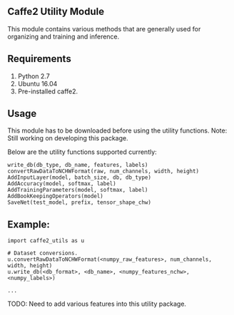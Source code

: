 ## Caffe2 Utility Module
This module contains various methods that are generally used for organizing and training and inference.

## Requirements
1. Python 2.7
2. Ubuntu 16.04
3. Pre-installed caffe2.

## Usage
This module has to be downloaded before using the utility functions.
Note: Still working on developing this package.

Below are the utility functions supported currently:

```
write_db(db_type, db_name, features, labels)
convertRawDataToNCHWFormat(raw, num_channels, width, height)
AddInputLayer(model, batch_size, db, db_type)
AddAccuracy(model, softmax, label)
AddTrainingParameters(model, softmax, label)
AddBookKeepingOperators(model)
SaveNet(test_model, prefix, tensor_shape_chw)
```

## Example:

```
import caffe2_utils as u

# Dataset conversions.
u.convertRawDataToNCHWFormat(<numpy_raw_features>, num_channels, width, height)
u.write_db(<db_format>, <db_name>, <numpy_features_nchw>, <numpy_labels>)

...

```

TODO: Need to add various features into this utility package.
